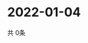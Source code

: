 # 2022-01-04
  共 0条

  <!-- BEGIN -->
  <!-- 最后更新时间Tue Jan 04 2022 10:04:43 GMT+0000 (Coordinated Universal Time) -->
  
  <!-- END -->
  
  